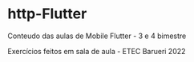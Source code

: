 # http-Flutter
Conteudo das aulas de Mobile Flutter - 3 e 4 bimestre 

Exercícios feitos em sala de aula - ETEC Barueri 2022
